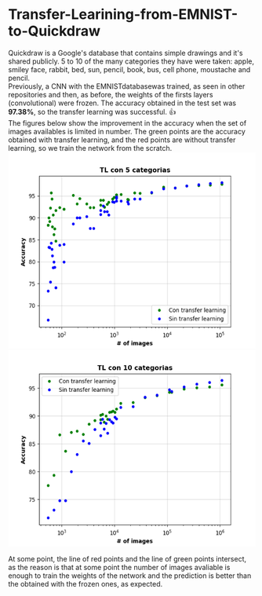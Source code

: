 # Transfer-Learining-from-EMNIST-to-Quickdraw
Quickdraw is a Google's database that contains simple drawings and it's shared publicly. 
5 to 10 of the many categories they have were taken: apple, smiley face, rabbit, bed, sun, pencil, book, bus, cell phone, moustache and pencil. <br/>
Previously, a CNN with the EMNISTdatabasewas trained, as seen in other repositories and then, as before, the weights of the firsts layers (convolutional) were frozen. The accuracy obtained in the test set was **97.38%**, so the transfer learning was successful. :+1: 
<br/>
The figures below show the improvement in the accuracy when the set of images availables is limited in number.
The green points are the accuracy obtained with transfer learning, and the red points are without transfer learning, so we train the network from the scratch. <br/>
<img height=400 src="https://github.com/camilo1704/Transfer-Learining-from-EMNIST-to-Quickdraw/blob/master/Figure_1.png" />
<img height=400 src="https://github.com/camilo1704/Transfer-Learining-from-EMNIST-to-Quickdraw/blob/master/Figure_2.png" />
<br/>

At some point, the line of red points and the line of green points intersect, as the reason is that at some point the number of images avaliable is enough to train the weights of the network and the prediction is better than the obtained with the frozen ones, as expected.

